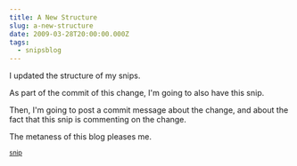 ```yaml
---
title: A New Structure
slug: a-new-structure
date: 2009-03-28T20:00:00.000Z
tags:
  - snipsblog
---
```

I updated the structure of my snips.

As part of the commit of this change, I'm going to also have this snip.

Then, I'm going to post a commit message about the change, and about the fact that this snip is commenting on the change.

The metaness of this blog pleases me.

<small>[snip](https://github.com/isaacs/snips)</small>
